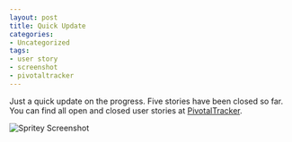 ```yaml
---
layout: post
title: Quick Update
categories:
- Uncategorized
tags:
- user story
- screenshot
- pivotaltracker
---
```


Just a quick update on the progress. Five stories have been closed so far. You can find all open and closed user stories at [PivotalTracker][pivotal].

![][screenshot]

[pivotal]: http://www.pivotaltracker.com/projects/95676 "Pivotal Tracker"
[screenshot]: {{site.baseurl}}/assets/images/2010/07/spritey-screenshot.png "Spritey Screenshot"
